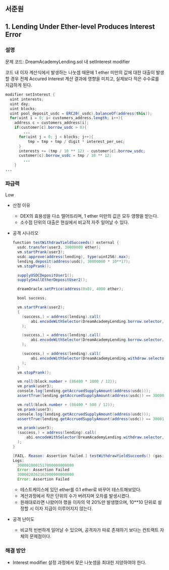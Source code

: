 ## 서준원

## 1. Lending Under Ether-level Produces Interest Error

### 설명

문제 코드: DreamAcademyLending.sol 내 setInterest modifier

코드 내 이자 계산식에서 발생하는 나눗셈 때문에 1 ether 미만의 값에 대한 대출이 발생할 경우 전체 Accured Interest 계산 결과에 영향을 미치고, 실제보다 적은 수수료를 지급하게 된다.

```java
modifier setInterest {
  uint interests;
  uint day;
  uint blocks;
  uint pool_deposit_usdc = ERC20(_usdc).balanceOf(address(this));
  for(uint i = 0; i< customers_address.length; i++){
    address c = customers_address[i];
    if(customer[c].borrow_usdc > 0){
		...
      for(uint j = 0; j < blocks; j++){
          tmp = tmp + tmp / digit * interest_per_sec;
      }
      interests += (tmp / 10 ** 12) - customer[c].borrow_usdc;
      customer[c].borrow_usdc = tmp / 10 ** 12;
		...
    }
...
```

### 파급력

Low

-   산정 이유
    -   DEX의 효용성을 다소 떨어뜨리며, 1 ether 미만의 값은 모두 영향을 받는다.
    -   소수점 단위의 대출은 현실에서 비교적 자주 일어날 수 있다.
-   공격 시나리오

    ```java
    function testWithdrawYieldSucceeds() external {
      usdc.transfer(user3, 30000000 ether);
      vm.startPrank(user3);
      usdc.approve(address(lending), type(uint256).max);
      lending.deposit(address(usdc), 30000000 * 10**17);
      vm.stopPrank();

      supplyUSDCDepositUser1();
      supplySmallEtherDepositUser2();

      dreamOracle.setPrice(address(0x0), 4000 ether);

      bool success;

      vm.startPrank(user2);
      {
        (success,) = address(lending).call(
            abi.encodeWithSelector(DreamAcademyLending.borrow.selector, address(usdc), 1000 * 10**17)
        );

        (success,) = address(lending).call(
            abi.encodeWithSelector(DreamAcademyLending.borrow.selector, address(usdc), 1000 * 10**17)
        );

        (success,) = address(lending).call(
            abi.encodeWithSelector(DreamAcademyLending.withdraw.selector, address(0x0), 1 * 10**17)
        );
      }
      vm.stopPrank();

      vm.roll(block.number + (86400 * 1000 / 12));
      vm.prank(user3);
      console.log(lending.getAccruedSupplyAmount(address(usdc)));
      assertTrue(lending.getAccruedSupplyAmount(address(usdc)) == 30000792 * 10**17);

      vm.roll(block.number + (86400 * 500 / 12));
      vm.prank(user3);
      console.log(lending.getAccruedSupplyAmount(address(usdc)));
      assertTrue(lending.getAccruedSupplyAmount(address(usdc)) == 30001605 * 10**17);

      vm.prank(user3);
      (success,) = address(lending).call(
          abi.encodeWithSelector(DreamAcademyLending.withdraw.selector, address(usdc), 30001605 * 10**17)
      );
    }
    ```

    ```java
    [FAIL. Reason: Assertion failed.] testWithdrawYieldSucceeds() (gas: 1053624)
    Logs:
      3000010001517000000000000
      Error: Assertion Failed
      3000020262162000000000000
      Error: Assertion Failed
    ```

    -   테스트케이스에 있던 ether를 0.1 ether로 바꾸어 테스트해보았다.
    -   계산과정에서 작은 단위의 수가 버려지며 오차를 발생시켰다.
    -   원래대로라면 나왔어야 했을 이자의 약 20%만 발생했으며, 10\*\*10 단위로 설정할 시 이자 지급이 이루어지지 않는다.

-   공격 난이도
    -   비교적 빈번하게 일어날 수 있으며, 공격자가 따로 존재하기 보다는 컨트랙트 자체의 문제점이다.

### 해결 방안

-   Interest modifier 설정 과정에서 잦은 나눗셈을 최대한 지양하여야 한다.
